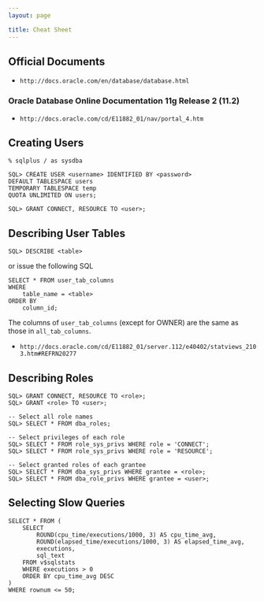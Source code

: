 ```yaml
---
layout: page

title: Cheat Sheet
---
```


## Official Documents

* `http://docs.oracle.com/en/database/database.html`

### Oracle Database Online Documentation 11g Release 2 (11.2)

* `http://docs.oracle.com/cd/E11882_01/nav/portal_4.htm`

## Creating Users

    % sqlplus / as sysdba

    SQL> CREATE USER <username> IDENTIFIED BY <password>
    DEFAULT TABLESPACE users
    TEMPORARY TABLESPACE temp
    QUOTA UNLIMITED ON users;

    SQL> GRANT CONNECT, RESOURCE TO <user>;

## Describing User Tables

    SQL> DESCRIBE <table>

or issue the following SQL

    SELECT * FROM user_tab_columns
    WHERE
        table_name = <table>
    ORDER BY
        column_id;

The columns of `user_tab_columns` (except for OWNER) are the same as those in `all_tab_columns`.

* `http://docs.oracle.com/cd/E11882_01/server.112/e40402/statviews_2103.htm#REFRN20277`

## Describing Roles

    SQL> GRANT CONNECT, RESOURCE TO <role>;
    SQL> GRANT <role> TO <user>;

    -- Select all role names
    SQL> SELECT * FROM dba_roles;

    -- Select privileges of each role
    SQL> SELECT * FROM role_sys_privs WHERE role = 'CONNECT';
    SQL> SELECT * FROM role_sys_privs WHERE role = 'RESOURCE';

    -- Select granted roles of each grantee
    SQL> SELECT * FROM dba_sys_privs WHERE grantee = <role>;
    SQL> SELECT * FROM dba_role_privs WHERE grantee = <user>;

## Selecting Slow Queries

    SELECT * FROM (
        SELECT
            ROUND(cpu_time/executions/1000, 3) AS cpu_time_avg,
            ROUND(elapsed_time/executions/1000, 3) AS elapsed_time_avg,
            executions,
            sql_text
        FROM v$sqlstats
        WHERE executions > 0
        ORDER BY cpu_time_avg DESC
    )
    WHERE rownum <= 50;

